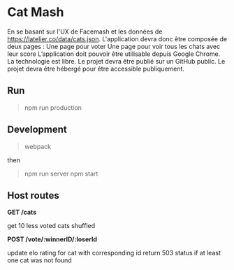 # Cat Mash

En se basant sur l'UX de Facemash et les données de https://latelier.co/data/cats.json.
L'application devra donc être composée de deux pages :
Une page pour voter
Une page pour voir tous les chats avec leur score
L’application doit pouvoir être utilisable depuis Google Chrome.
La technologie est libre.
Le projet devra être publié sur un GitHub public.
Le projet devra être hébergé pour être accessible publiquement.

## Run

> npm run production

## Development
> webpack 

then 

> npm run server
> npm start


## Host routes

__GET /cats__

 get 10 less voted cats shuffled

 
__POST /vote/:winnerID/:loserId__

 update elo rating for cat with corresponding id
 return 503 status if at least one cat was not found